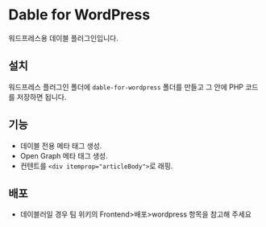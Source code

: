 # Dable for WordPress

워드프레스용 데이블 플러그인입니다. 

## 설치

워드프레스 플러그인 폴더에 `dable-for-wordpress` 폴더를 만들고 그 안에 PHP 코드를 저장하면 됩니다.

## 기능

* 데이블 전용 메타 태그 생성.
* Open Graph 메타 태그 생성.
* 컨텐트를 `<div itemprop="articleBody">`로 래핑.

## 배포

* 데이블러일 경우 팀 위키의 Frontend>배포>wordpress 항목을 참고해 주세요 
